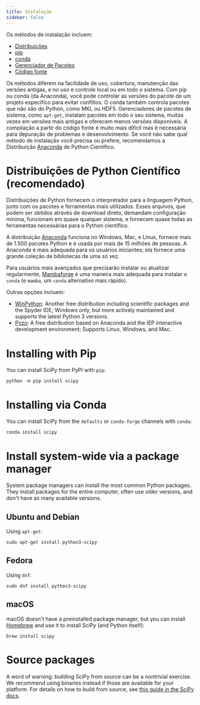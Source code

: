 ```yaml
---
title: Instalação
sidebar: false
---
```


Os métodos de instalação incluem:

- [Distribuições](#distributions)
- [pip](#pip-install)
- [conda](#pip-install)
- [Gerenciador de Pacotes](#package_manager)
- [Código fonte](#source)

Os métodos diferem na facilidade de uso, cobertura, manutenção das versões antigas, e no uso e controle local ou em todo o sistema. Com pip ou
conda (da Anaconda), você pode controlar as versões do pacote de um projeto
específico para evitar conflitos. O conda também controla pacotes que não são do Python,
como MKL ou HDF5. Gerenciadores de pacotes de sistema, como `apt-get`, instalam pacotes em todo o seu sistema, muitas vezes em versões mais antigas e oferecem menos versões disponíveis. A compilação a partir do código fonte é muito mais difícil
mas é necessária para depuração de problemas e desenvolvimento. Se você não sabe qual método
de instalação você precisa ou prefere, recomendamos a Distribuição [Anaconda](https://www.anaconda.com/download/) de Python Científico.

<a name="distributions"></a>

# Distribuições de Python Científico (recomendado)

Distribuições de Python fornecem o interpretador para a linguagem Python, junto com os pacotes e ferramentas mais utilizados. Esses arquivos, que podem ser obtidos através de download direto, demandam configuração mínima, funcionam em quase qualquer sistema, e fornecem quase todas as ferramentas necessárias para o Python científico.

A distribuição [Anaconda](https://www.anaconda.com/download/) funciona no Windows, Mac,
e Linux, fornece mais de 1.500 pacotes Python e é usada por mais de 15
milhões de pessoas. A Anaconda é mais adequada para os usuários iniciantes; ela fornece
uma grande coleção de bibliotecas de uma só vez.

Para usuários mais avançados que precisarão instalar ou atualizar regularmente,
[Mambaforge](https://github.com/conda-forge/miniforge#mambaforge) é uma maneira mais
adequada para instalar o `conda` (e `mamba`, um `conda` alternativo mais rápido).

Outras opções incluem:

- [WinPython](https://winpython.github.io): Another free distribution
  including scientific packages and the Spyder IDE; Windows only, but
  more actively maintained and supports the latest Python 3 versions.
- [Pyzo](https://pyzo.org): A free distribution based on Anaconda
  and the IEP interactive development environment; Supports Linux,
  Windows, and Mac.

<a name="pip-install"></a>

# Installing with Pip

You can install SciPy from PyPI with `pip`:

```
python -m pip install scipy
```

<a name="conda-install"></a>

# Installing via Conda

You can install SciPy from the `defaults` or `conda-forge` channels with `conda`:

```
conda install scipy
```

<a name="package_manager"></a>

# Install system-wide via a package manager

System package managers can install the most common Python packages.
They install packages for the entire computer, often use older versions,
and don't have as many available versions.

## Ubuntu and Debian

Using `apt-get`:

```
sudo apt-get install python3-scipy
```

## Fedora

Using `dnf`:

```
sudo dnf install python3-scipy
```

## macOS

macOS doesn't have a preinstalled package manager, but you can install
[Homebrew](https://brew.sh/) and use it to install SciPy (and Python itself):

```
brew install scipy
```

<a name="source"></a>

# Source packages

A word of warning: building SciPy from source can be a nontrivial exercise. We
recommend using binaries instead if those are available for your platform.
For details on how to build from source, see
[this guide in the SciPy docs](https://scipy.github.io/devdocs/building/index.html).
